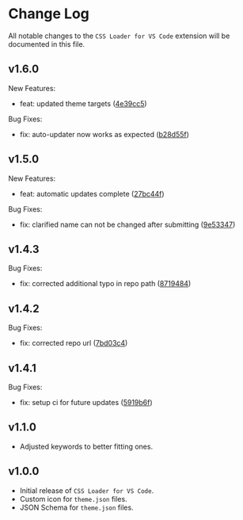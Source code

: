 # Change Log

All notable changes to the `CSS Loader for VS Code` extension will be documented in this file.

<!-- Check [Keep a Changelog](http://keepachangelog.com/) for recommendations on how to structure this file. -->

<!-- replace me with new updates! -->

## v1.6.0

New Features:
* feat: updated theme targets ([4e39cc5](https://github.com/DeckThemes/CSS-Loader-for-VS-Code/commit/4e39cc5))

Bug Fixes:
* fix: auto-updater now works as expected ([b28d55f](https://github.com/DeckThemes/CSS-Loader-for-VS-Code/commit/b28d55f))

## v1.5.0

New Features:
* feat: automatic updates complete ([27bc44f](https://github.com/DeckThemes/CSS-Loader-for-VS-Code/commit/27bc44f))

Bug Fixes:
* fix: clarified name can not be changed after submitting ([9e53347](https://github.com/DeckThemes/CSS-Loader-for-VS-Code/commit/9e53347))

## v1.4.3

Bug Fixes:
* fix: corrected additional typo in repo path ([8719484](https://github.com/DeckThemes/CSS-Loader-for-VS-Code/commit/8719484))

## v1.4.2

Bug Fixes:
* fix: corrected repo url ([7bd03c4](https://github.com/DeckThemes/CSS-Loader-for-VSCode/commit/7bd03c4))

## v1.4.1

Bug Fixes:
* fix: setup ci for future updates ([5919b6f](https://github.com/DeckThemes/CSS-Loader-VSCode/commit/5919b6f))

## v1.1.0

 - Adjusted keywords to better fitting ones.

## v1.0.0

- Initial release of `CSS Loader for VS Code`.
- Custom icon for `theme.json` files.
- JSON Schema for `theme.json` files.